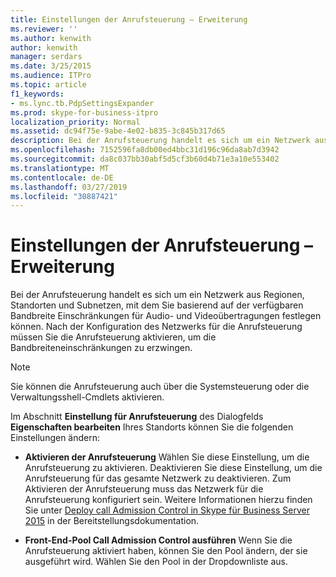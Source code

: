 ```yaml
---
title: Einstellungen der Anrufsteuerung – Erweiterung
ms.reviewer: ''
ms.author: kenwith
author: kenwith
manager: serdars
ms.date: 3/25/2015
ms.audience: ITPro
ms.topic: article
f1_keywords:
- ms.lync.tb.PdpSettingsExpander
ms.prod: skype-for-business-itpro
localization_priority: Normal
ms.assetid: dc94f75e-9abe-4e02-b835-3c845b317d65
description: Bei der Anrufsteuerung handelt es sich um ein Netzwerk aus Regionen, Standorten und Subnetzen, mit dem Sie basierend auf der verfügbaren Bandbreite Einschränkungen für Audio- und Videoübertragungen festlegen können. Nach der Konfiguration des Netzwerks für die Anrufsteuerung müssen Sie die Anrufsteuerung aktivieren, um die Bandbreiteneinschränkungen zu erzwingen.
ms.openlocfilehash: 7152596fa8db00ed4bbc31d196c96da8ab7d3942
ms.sourcegitcommit: da8c037bb30abf5d5cf3b60d4b71e3a10e553402
ms.translationtype: MT
ms.contentlocale: de-DE
ms.lasthandoff: 03/27/2019
ms.locfileid: "30887421"
---
```

# <a name="call-admission-control-settings-expander"></a>Einstellungen der Anrufsteuerung – Erweiterung
 
Bei der Anrufsteuerung handelt es sich um ein Netzwerk aus Regionen, Standorten und Subnetzen, mit dem Sie basierend auf der verfügbaren Bandbreite Einschränkungen für Audio- und Videoübertragungen festlegen können. Nach der Konfiguration des Netzwerks für die Anrufsteuerung müssen Sie die Anrufsteuerung aktivieren, um die Bandbreiteneinschränkungen zu erzwingen. 
  
> [!NOTE]
> Sie können die Anrufsteuerung auch über die Systemsteuerung oder die Verwaltungsshell-Cmdlets aktivieren. 
  
Im Abschnitt **Einstellung für Anrufsteuerung** des Dialogfelds **Eigenschaften bearbeiten** Ihres Standorts können Sie die folgenden Einstellungen ändern:
  
- **Aktivieren der Anrufsteuerung** Wählen Sie diese Einstellung, um die Anrufsteuerung zu aktivieren. Deaktivieren Sie diese Einstellung, um die Anrufsteuerung für das gesamte Netzwerk zu deaktivieren. Zum Aktivieren der Anrufsteuerung muss das Netzwerk für die Anrufsteuerung konfiguriert sein. Weitere Informationen hierzu finden Sie unter [Deploy call Admission Control in Skype für Business Server 2015](../../deploy/deploy-enterprise-voice/deploy-call-admission-control.md) in der Bereitstellungsdokumentation.
    
- **Front-End-Pool Call Admission Control ausführen** Wenn Sie die Anrufsteuerung aktiviert haben, können Sie den Pool ändern, der sie ausgeführt wird. Wählen Sie den Pool in der Dropdownliste aus.
    


